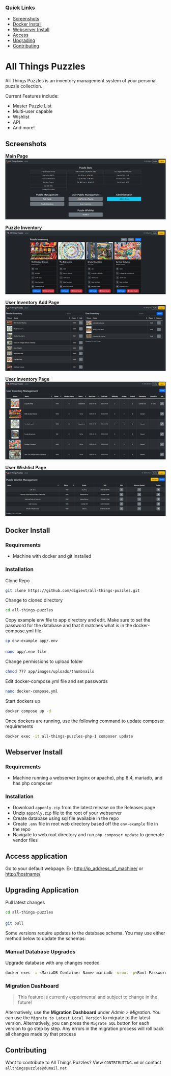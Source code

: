 ### Quick Links
- [Screenshots](#screenshots)
- [Docker Install](#docker-install)
- [Webserver Install](#webserver-install)
- [Access](#access-application)
- [Upgrading](#upgrading-application)
- [Contributing](#contributing)

# All Things Puzzles
All Things Puzzles is an inventory management system of your personal puzzle collection.

Current Features include:
* Master Puzzle List
* Multi-user capable
* Wishlist
* API
* And more!

## Screenshots
**Main Page**
![Main Page](/images/main-page.png?raw=true "Main Page") 

**Puzzle Inventory**
![Puzzle Inventory Page](/images/puzzle-inv-page.png?raw=true "Puzzle Inventory Page") 

**User Inventory Add Page**
![User Inventory Add Page](/images/user-add-puzzles.png?raw=true "User Inventory Add Page") 

**User Inventory Page**
![User Inventory Page](/images/user-inv-manage.png?raw=true "User Inventory Page") 

**User Wishlist Page**
![User Wishlist](/images/user-wishlist.png?raw=true "User Wishlist")

## Docker Install

### Requirements

* Machine with docker and git installed

### Installation

Clone Repo
```bash
git clone https://github.com/digiext/all-things-puzzles.git
```
Change to cloned directory
```bash
cd all-things-puzzles
```

Copy example env file to app directory and edit.  Make sure to set the password for the database and that it matches what is in the docker-compose.yml file.
```bash
cp env-example app/.env

nano app/.env file
```

Change permissions to upload folder
```bash
chmod 777 app/images/uploads/thumbnails
```

Edit docker-compose.yml file and set passwords
```bash
nano docker-compose.yml
```
Start dockers up
```bash
docker compose up -d
```

Once dockers are running, use the following command to update composer requirements
```bash
docker exec -it all-things-puzzles-php-1 composer update
```

## Webserver Install

### Requirements

* Machine running a webserver (nginx or apache), php 8.4, mariadb, and has php composer

### Installation

* Download `apponly.zip` from the latest release on the Releases page
* Unzip `apponly.zip` file to the root of your webserver
* Create database using sql file available in the repo
* Create `.env` file in root web directory based off the `env-example` file in the repo
* Navigate to web root directory and run `php composer update` to generate vendor files

## Access application

Go to your default webpage.  Ex: <http://ip_address_of_machine/> or <http://hostname/>

## Upgrading Application

Pull latest changes
```bash
cd all-things-puzzles

git pull
```
Some versions require updates to the database schema. You may use either method below to update the schemas:

### Manual Database Upgrades
Upgrade database with any changes needed
```bash
docker exec -i <MariaDB Container Name> mariadb -uroot -p<Root Password> puzzlethings < v<Version Number>.sql
```

### Migration Dashboard
> This feature is currently experimental and subject to change in the future!

Alternatively, use the **Migration Dashboard** under *Admin > Migration*.
You can use the `Migrate to Latest Local Version` to migrate to the latest version.
Alternatively, you can press the `Migrate SQL` button for each version to go step by step.
Any errors in the migration process will roll back all changes made by that process 

## Contributing
Want to contribute to All Things Puzzles? View `CONTRIBUTING.md` or contact `allthingspuzzles@dumail.net`